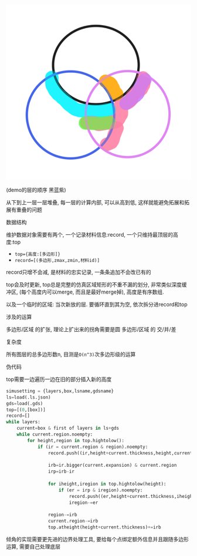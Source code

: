 
![](./mpa0Xegt9EkIhm1myAZVc5NaRPKq3qb1.svg)

(demo的层的顺序 黑蓝紫)

从下到上一层一层堆叠, 每一层的计算内部, 可以从高到低, 这样就能避免拓展和拓展有重叠的问题

数据结构

维护数据对象需要有两个, 一个记录材料信息:record, 一个只维持最顶层的高度:top

+ `top={高度:[多边形]}`
+ `record=[(多边形,zmax,zmin,材料id)]`

record只增不会减, 是材料的忠实记录, 一条条追加不会改已有的

top会及时更新, top总是完整的仿真区域矩形的不重不漏的划分, 非常类似深度缓冲区, (每个高度内可以merge, 而且是最好merge掉), 高度是有序数组.

以及一个临时的区域: 当次新放的层. 要循环直到其为空, 依次拆分进record和top

涉及的运算

多边形/区域 的扩张, 理论上扩出来的拐角需要是圆
多边形/区域 的 交/并/差

复杂度

所有图层的总多边形数n, 目测是`O(n^3)`次多边形级的运算

伪代码


top需要一边遍历一边在旧的部分插入新的高度

```py
simusetting = {layers,box,lsname,gdsname}
ls=load(.ls.json)
gds=load(.gds)
top=[(0,[box])]
record=[]
while layers:
    current=box & first of layers in ls+gds
    while current.region.noempty:
        for height,region in top.hightolow():
            if (ir = current.region & region).noempty:
                record.push((ir,height+current.thickness,height,current.id))

                irb=ir.bigger(current.expansion) & current.region
                irp=irb-ir
                
                for iheight,iregion in top.hightolow(height):
                    if (er = irp & iregion).noempty:
                        record.push((er,height+current.thickness,iheight,current.id))
                        iregion-=er

                region-=irb
                current.region-=irb
                top.atheight(height+current.thickness)+=irb
```

倾角的实现需要更先进的边界处理工具, 要给每个点绑定额外信息并且跟随多边形运算, 需要自己处理底层
